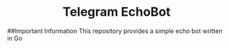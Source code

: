 <h1 align="center">Telegram EchoBot</h1>

##Important Information
This repository provides a simple echo bot written in Go
